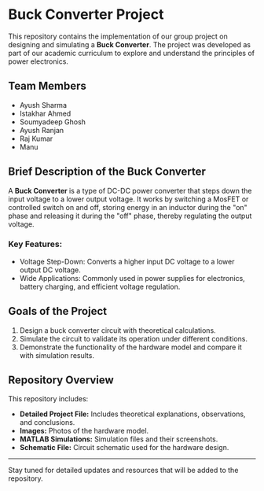 # Buck Converter Project

This repository contains the implementation of our group project on designing and simulating a **Buck Converter**. The project was developed as part of our academic curriculum to explore and understand the principles of power electronics.

## Team Members
- Ayush Sharma  
- Istakhar Ahmed  
- Soumyadeep Ghosh  
- Ayush Ranjan  
- Raj Kumar  
- Manu  

## Brief Description of the Buck Converter
A **Buck Converter** is a type of DC-DC power converter that steps down the input voltage to a lower output voltage. It works by switching a MosFET or controlled switch on and off, storing energy in an inductor during the "on" phase and releasing it during the "off" phase, thereby regulating the output voltage.

### Key Features:
- Voltage Step-Down: Converts a higher input DC voltage to a lower output DC voltage.  
- Wide Applications: Commonly used in power supplies for electronics, battery charging, and efficient voltage regulation.  

## Goals of the Project
1. Design a buck converter circuit with theoretical calculations.  
2. Simulate the circuit to validate its operation under different conditions.  
3. Demonstrate the functionality of the hardware model and compare it with simulation results.  

## Repository Overview
This repository includes:
- **Detailed Project File:** Includes theoretical explanations, observations, and conclusions.  
- **Images:** Photos of the hardware model.  
- **MATLAB Simulations:** Simulation files and their screenshots.  
- **Schematic File:** Circuit schematic used for the hardware design.  

---

Stay tuned for detailed updates and resources that will be added to the repository.
